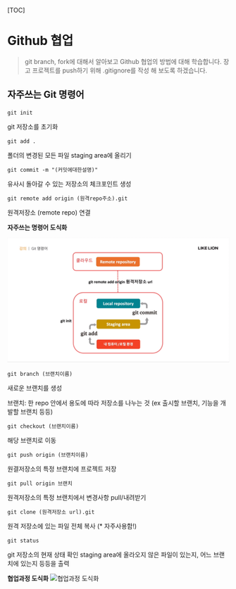 [TOC]

# Github 협업
> git branch, fork에 대해서 알아보고 Github 협업의 방법에 대해 학습합니다. 장고 프로젝트를 push하기 위해 .gitignore를 작성 해 보도록 하겠습니다.

 


## 자주쓰는 Git 명령어

  `git init`

  git 저장소를 초기화

  `git add .`

  폴더의 변경된 모든 파일 staging area에 올리기

  `git commit -m "(커밋에대한설명)"`

  유사시 돌아갈 수 있는 저장소의 체크포인트 생성

  `git remote add origin (원격repo주소).git`

  원격저장소 (remote repo) 연결

**자주쓰는 명령어 도식화**

![자주쓰는 명령어 도식화](https://github.com/4923/Github_and_Distribution/blob/master/%ED%81%B4%EB%9D%BC%EC%9A%B0%EB%93%9C-%EB%A1%9C%EC%BB%AC.png)

`git branch (브랜치이름)`

새로운 브랜치를 생성

브랜치: 한 repo 안에서 용도에 따라 저장소를 나누는 것 (ex 출시할 브랜치, 기능을 개발할 브랜치 등등)

`git checkout (브랜치이름)`

해당 브랜치로 이동

`git push origin (브랜치이름)`

원결저장소의 특정 브랜치에 프로젝트 저장

`git pull origin 브랜치`

원격저장소의 특정 브랜치에서 변경사항 pull/내려받기

`git clone (원격저장소 url).git`

원격 저장소에 있는 파일 전체 복사 (* 자주사용함!)

`git status`

git 저장소의 현재 상태 확인
staging area에 올라오지 않은 파일이 있는지, 어느 브랜치에 있는지 등등을 출력

**협업과정 도식화**
![협업과정 도식화]()



